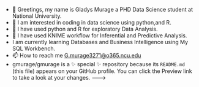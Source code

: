 - 👋 Greetings, my name is Gladys Murage a PHD Data Science student at National University.
- 👀 I am interested in coding in data science using python,and R.
- 🌱 I have used python and R  for exploratory Data Analysis.
- 💞️ I have used KNIME workflow for Inferential and Predictive Analysis.
- I am currently learning Databases and Business Intelligence using My SQL Workbench.
- 📫 How to reach me G.murage3271@o365.ncu.edu
- gmurage/gmurage is a ✨ special ✨ repository because its `README.md` (this file) appears on your GitHub profile.
You can click the Preview link to take a look at your changes.
--->
